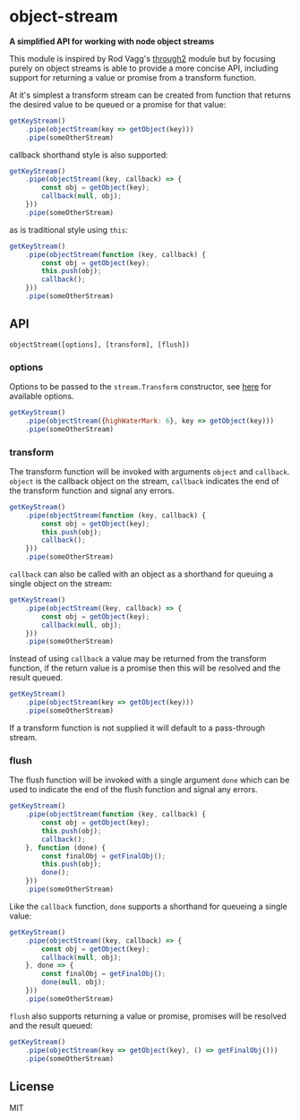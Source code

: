 # object-stream

**A simplified API for working with node object streams**

This module is inspired by Rod Vagg's [through2](https://github.com/rvagg/through2) module but by focusing purely on object streams is able to provide a more concise API, including support for returning a value or promise from a transform function.

At it's simplest a transform stream can be created from function that returns the desired value to be queued or a promise for that value:

``` javascript
getKeyStream()
    .pipe(objectStream(key => getObject(key)))
    .pipe(someOtherStream)
```

callback shorthand style is also supported:
``` javascript
getKeyStream()
    .pipe(objectStream((key, callback) => {
        const obj = getObject(key);
        callback(null, obj);
    }))
    .pipe(someOtherStream)
```

as is traditional style using `this`:
``` javascript
getKeyStream()
    .pipe(objectStream(function (key, callback) {
        const obj = getObject(key);
        this.push(obj);
        callback();
    }))
    .pipe(someOtherStream)
```

## API
`objectStream([options], [transform], [flush])`
### options
Options to be passed to the `stream.Transform` constructor, see [here](https://nodejs.org/api/stream.html#stream_new_stream_transform_options) for available options.
``` javascript
getKeyStream()
    .pipe(objectStream({highWaterMark: 6}, key => getObject(key)))
    .pipe(someOtherStream)
```

### transform
The transform function will be invoked with arguments `object` and `callback`.
`object` is the callback object on the stream, `callback` indicates the end of the transform function and signal any errors.

``` javascript
getKeyStream()
    .pipe(objectStream(function (key, callback) {
        const obj = getObject(key);
        this.push(obj);
        callback();
    }))
    .pipe(someOtherStream)
```

`callback` can also be called with an object as a shorthand for queuing a single object on the stream:
``` javascript
getKeyStream()
    .pipe(objectStream((key, callback) => {
        const obj = getObject(key);
        callback(null, obj);
    }))
    .pipe(someOtherStream)
```

Instead of using `callback` a value may be returned from the transform function, if the return value is a promise then this will be resolved and the result queued.
``` javascript
getKeyStream()
    .pipe(objectStream(key => getObject(key)))
    .pipe(someOtherStream)
```

If a transform function is not supplied it will default to a pass-through stream.

### flush
The flush function will be invoked with a single argument `done` which can be used to indicate the end of the flush function and signal any errors.

``` javascript
getKeyStream()
    .pipe(objectStream(function (key, callback) {
        const obj = getObject(key);
        this.push(obj);
        callback();
    }, function (done) {
        const finalObj = getFinalObj();
        this.push(obj);
        done();
    }))
    .pipe(someOtherStream)
```

Like the `callback` function, `done` supports a shorthand for queueing a single value:

``` javascript
getKeyStream()
    .pipe(objectStream((key, callback) => {
        const obj = getObject(key);
        callback(null, obj);
    }, done => {
        const finalObj = getFinalObj();
        done(null, obj);
    }))
    .pipe(someOtherStream)
```

`flush` also supports returning a value or promise, promises will be resolved and the result queued:
``` javascript
getKeyStream()
    .pipe(objectStream(key => getObject(key), () => getFinalObj()))
    .pipe(someOtherStream)
```

## License
MIT

